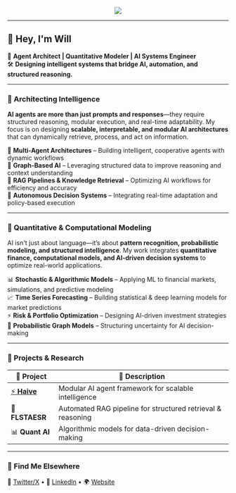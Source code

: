 <!-- Header ASCII Art -->
<p align="center">
  <img src="https://readme-typing-svg.herokuapp.com/?lines=AI+Agent+Architect;Autonomous+Systems+Engineer;Graph+AI+%7C+RAG+%7C+Quant&font=Fira+Code&color=%23E63946&center=true&width=500&height=50">
</p>

---

## 👾 **Hey, I'm Will**  
🚀 **Agent Architect | Quantitative Modeler | AI Systems Engineer**  
🛠 **Designing intelligent systems that bridge AI, automation, and structured reasoning.**  

---

### **🔹 Architecting Intelligence**
**AI agents are more than just prompts and responses**—they require structured reasoning, modular execution, and real-time adaptability. My focus is on designing **scalable, interpretable, and modular AI architectures** that can dynamically retrieve, process, and act on information.

🔹 **Multi-Agent Architectures** – Building intelligent, cooperative agents with dynamic workflows  
🔹 **Graph-Based AI** – Leveraging structured data to improve reasoning and context understanding  
🔹 **RAG Pipelines & Knowledge Retrieval** – Optimizing AI workflows for efficiency and accuracy  
🔹 **Autonomous Decision Systems** – Integrating real-time adaptation and policy-based execution  

---

### **🔹 Quantitative & Computational Modeling**
AI isn't just about language—it’s about **pattern recognition, probabilistic modeling, and structured intelligence**. My work integrates **quantitative finance, computational models, and AI-driven decision systems** to optimize real-world applications.

📊 **Stochastic & Algorithmic Models** – Applying ML to financial markets, simulations, and predictive modeling  
📈 **Time Series Forecasting** – Building statistical & deep learning models for market predictions  
⚡ **Risk & Portfolio Optimization** – Designing AI-driven investment strategies  
🔢 **Probabilistic Graph Models** – Structuring uncertainty for AI decision-making  

---

### **🔹 Projects & Research**
| 🔧 **Project** | 📝 **Description** |  
|-----------|---------------|  
| [⚡ **Haive**](https://github.com/0rac130fD31phi/haive) | Modular AI agent framework for scalable intelligence |  
| 🔬 **FLSTAESR** | Automated RAG pipeline for structured retrieval & reasoning |  
| 📊 **Quant AI** | Algorithmic models for data-driven decision-making |  

---

### **🔹 Find Me Elsewhere**
📡 [Twitter/X](#) • 👔 [LinkedIn](#) • 🌍 [Website](#)  
